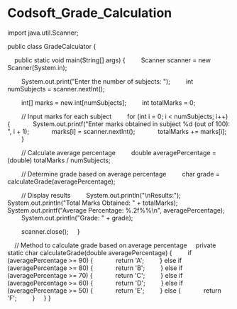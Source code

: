 # Codsoft_Grade_Calculation
import java.util.Scanner;

public class GradeCalculator {

    public static void main(String[] args) {
        Scanner scanner = new Scanner(System.in);

        System.out.print("Enter the number of subjects: ");
        int numSubjects = scanner.nextInt();

        int[] marks = new int[numSubjects];
        int totalMarks = 0;

        // Input marks for each subject
        for (int i = 0; i < numSubjects; i++) {
            System.out.printf("Enter marks obtained in subject %d (out of 100): ", i + 1);
            marks[i] = scanner.nextInt();
            totalMarks += marks[i];
        }

        // Calculate average percentage
        double averagePercentage = (double) totalMarks / numSubjects;

        // Determine grade based on average percentage
        char grade = calculateGrade(averagePercentage);

        // Display results
        System.out.println("\nResults:");
        System.out.println("Total Marks Obtained: " + totalMarks);
        System.out.printf("Average Percentage: %.2f%%\n", averagePercentage);
        System.out.println("Grade: " + grade);

        scanner.close();
    }

    // Method to calculate grade based on average percentage
    private static char calculateGrade(double averagePercentage) {
        if (averagePercentage >= 90) {
            return 'A';
        } else if (averagePercentage >= 80) {
            return 'B';
        } else if (averagePercentage >= 70) {
            return 'C';
        } else if (averagePercentage >= 60) {
            return 'D';
        } else if (averagePercentage >= 50) {
            return 'E';
        } else {
            return 'F';
        }
    }
}

